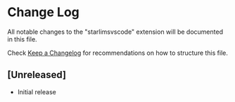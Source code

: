# Change Log
All notable changes to the "starlimsvscode" extension will be documented in this file.

Check [Keep a Changelog](http://keepachangelog.com/) for recommendations on how to structure this file.

## [Unreleased]
- Initial release 
